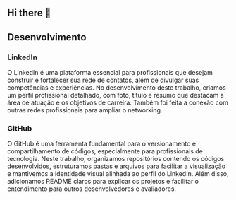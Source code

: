 ## Hi there 👋

<!--
**josuefrancisdev/josuefrancisdev** is a ✨ _special_ ✨ repository because its `README.md` (this file) appears on your GitHub profile.

Here are some ideas to get you started:

- 🔭 I’m currently working on ...
- 🌱 I’m currently learning ...
- 👯 I’m looking to collaborate on ...
- 🤔 I’m looking for help with ...
- 💬 Ask me about ...
- 📫 How to reach me: ...
- 😄 Pronouns: ...
- ⚡ Fun fact: ...
-->
## Desenvolvimento

### LinkedIn

O LinkedIn é uma plataforma essencial para profissionais que desejam construir e fortalecer sua rede de contatos, além de divulgar suas competências e experiências. No desenvolvimento deste trabalho, criamos um perfil profissional detalhado, com foto, título e resumo que destacam a área de atuação e os objetivos de carreira. Também foi feita a conexão com outras redes profissionais para ampliar o networking.

### GitHub

O GitHub é uma ferramenta fundamental para o versionamento e compartilhamento de códigos, especialmente para profissionais de tecnologia. Neste trabalho, organizamos repositórios contendo os códigos desenvolvidos, estruturamos pastas e arquivos para facilitar a visualização e mantivemos a identidade visual alinhada ao perfil do LinkedIn. Além disso, adicionamos README claros para explicar os projetos e facilitar o entendimento para outros desenvolvedores e avaliadores.
